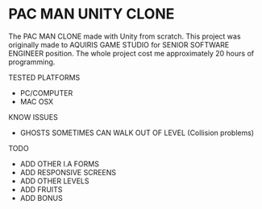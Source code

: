 # PAC MAN UNITY CLONE
The PAC MAN CLONE made with Unity from scratch. This project was originally made to AQUIRIS GAME STUDIO for SENIOR SOFTWARE ENGINEER position. The whole project cost me approximately 20 hours of programming. 

TESTED PLATFORMS
- PC/COMPUTER
- MAC OSX

KNOW ISSUES
- GHOSTS SOMETIMES CAN WALK OUT OF LEVEL (Collision problems)

TODO
- ADD OTHER I.A FORMS
- ADD RESPONSIVE SCREENS
- ADD OTHER LEVELS
- ADD FRUITS 
- ADD BONUS
